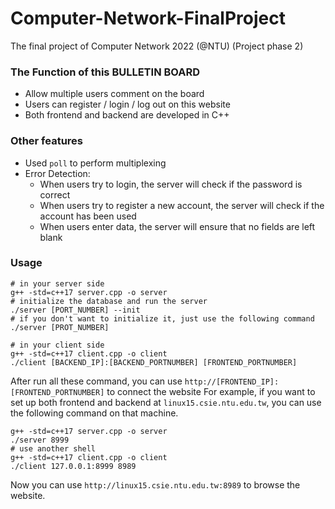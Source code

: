 # Computer-Network-FinalProject
The final project of Computer Network 2022 (@NTU) (Project phase 2)

### The Function of this BULLETIN BOARD
- Allow multiple users comment on the board 
- Users can register / login / log out on this website
- Both frontend and backend are developed in C++

### Other features
- Used `poll` to perform multiplexing
- Error Detection: 
    - When users try to login, the server will check if the password is correct
    - When users try to register a new account, the server will check if the account has been used
    - When users enter data, the server will ensure that no fields are left blank

### Usage
```shell
# in your server side
g++ -std=c++17 server.cpp -o server
# initialize the database and run the server
./server [PORT_NUMBER] --init
# if you don't want to initialize it, just use the following command
./server [PROT_NUMBER]

# in your client side
g++ -std=c++17 client.cpp -o client
./client [BACKEND_IP]:[BACKEND_PORTNUMBER] [FRONTEND_PORTNUMBER]
```
After run all these command, you can use `http://[FRONTEND_IP]:[FRONTEND_PORTNUMBER]` to connect the website
For example, if you want to set up both frontend and backend at `linux15.csie.ntu.edu.tw`, you can use the following command on that machine.
```shell
g++ -std=c++17 server.cpp -o server
./server 8999
# use another shell
g++ -std=c++17 client.cpp -o client
./client 127.0.0.1:8999 8989
```
Now you can use `http://linux15.csie.ntu.edu.tw:8989` to browse the website.